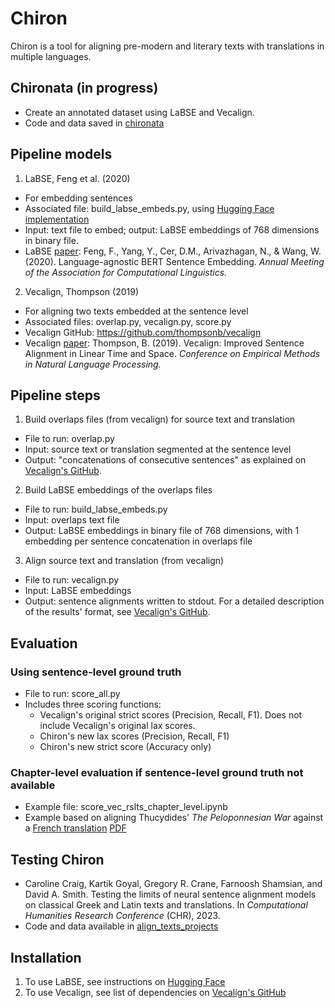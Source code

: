 # Chiron
Chiron is a tool for aligning pre-modern and literary texts with translations in multiple languages.

## Chironata (in progress)
* Create an annotated dataset using LaBSE and Vecalign.
* Code and data saved in [chironata](https://github.com/caro28/chiron/tree/main/chironata)

## Pipeline models
1. LaBSE, Feng et al. (2020)
* For embedding sentences
* Associated file: build_labse_embeds.py, using [Hugging Face implementation](https://huggingface.co/sentence-transformers/LaBSE)
* Input: text file to embed; output: LaBSE embeddings of 768 dimensions in binary file.
* LaBSE [paper](https://arxiv.org/abs/2007.01852): Feng, F., Yang, Y., Cer, D.M., Arivazhagan, N., & Wang, W. (2020). Language-agnostic BERT Sentence Embedding. *Annual Meeting of the Association for Computational Linguistics.*

2. Vecalign, Thompson (2019)
* For aligning two texts embedded at the sentence level
* Associated files: overlap.py, vecalign.py, score.py
* Vecalign GitHub: https://github.com/thompsonb/vecalign
* Vecalign [paper](https://aclanthology.org/D19-1136/): Thompson, B. (2019). Vecalign: Improved Sentence Alignment in Linear Time and Space. *Conference on Empirical Methods in Natural Language Processing.*

## Pipeline steps
1. Build overlaps files (from vecalign) for source text and translation
* File to run: overlap.py
* Input: source text or translation segmented at the sentence level
* Output: "concatenations of consecutive sentences" as explained on [Vecalign's GitHub](https://github.com/thompsonb/vecalign#embed-your-own-documents).

2. Build LaBSE embeddings of the overlaps files
* File to run: build_labse_embeds.py
* Input: overlaps text file
* Output: LaBSE embeddings in binary file of 768 dimensions, with 1 embedding per sentence concatenation in overlaps file

3. Align source text and translation (from vecalign)
* File to run: vecalign.py
* Input: LaBSE embeddings
* Output: sentence alignments written to stdout. For a detailed description of the results' format, see [Vecalign's GitHub](https://github.com/thompsonb/vecalign#run-vecalign-using-provided-embeddings).

## Evaluation
### Using sentence-level ground truth
* File to run: score_all.py
* Includes three scoring functions:
  * Vecalign's original strict scores (Precision, Recall, F1). Does not include Vecalign's original lax scores.
  * Chiron's new lax scores (Precision, Recall, F1)
  * Chiron's new strict score (Accuracy only)

### Chapter-level evaluation if sentence-level ground truth not available
* Example file: score_vec_rslts_chapter_level.ipynb
* Example based on aligning Thucydides' *The Peloponnesian War* against a [French translation](https://github.com/OpenGreekAndLatin/french_trans-dev/blob/master/thucydides_1863.xml) [PDF](https://ceur-ws.org/Vol-3558/paper6193.pdf)

## Testing Chiron
* Caroline Craig, Kartik Goyal, Gregory R. Crane, Farnoosh Shamsian, and David A. Smith. Testing the limits of neural sentence alignment models on classical Greek and Latin texts and translations. In _Computational Humanities Research Conference_ (CHR), 2023.
* Code and data available in [align_texts_projects](https://github.com/caro28/chiron/tree/main/align_texts_project)

## Installation
1. To use LaBSE, see instructions on [Hugging Face](https://huggingface.co/sentence-transformers/LaBSE#usage-sentence-transformers)
2. To use Vecalign, see list of dependencies on [Vecalign's GitHub](https://github.com/thompsonb/vecalign#build-vecalign)
